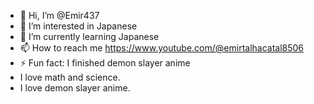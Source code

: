 - 👋 Hi, I’m @Emir437
- 👀 I’m interested in Japanese
- 🌱 I’m currently learning Japanese
- 📫 How to reach me https://www.youtube.com/@emirtalhacatal8506
- ⚡ Fun fact: I finished demon slayer anime
- I love math and science.
- I love demon slayer anime.

<!---
Emir437/Emir437 is a ✨ special ✨ repository because its `README.md` (this file) appears on your GitHub profile.
You can click the Preview link to take a look at your changes.
--->
